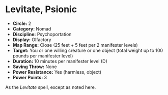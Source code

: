 # Levitate, Psionic

- **Circle:** 2
- **Category:** Nomad
- **Discipline:** Psychoportation
- **Display:** Olfactory
- **Map Range:** Close (25 feet + 5 feet per 2 manifester levels)
- **Target:** You or one willing creature or one object (total weight up to 100 pounds per manifester level)
- **Duration:** 10 minutes per manifester level (D)
- **Saving Throw:** None
- **Power Resistance:** Yes (harmless, object)
- **Power Points:** 3

As the *Levitate* spell, except as noted here.

